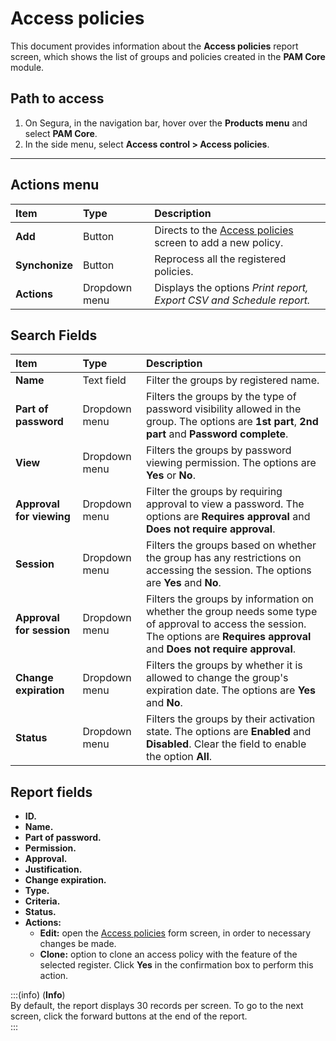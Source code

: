 # Access policies

This document provides information about the **Access policies** report screen, which shows the list of groups and policies created in the **PAM Core** module.

## Path to access

1. On Segura, in the navigation bar, hover over the **Products menu** and select **PAM Core**.  
2. In the side menu, select **Access control > Access policies**.

---
## Actions menu

| **Item**  | **Type** | **Description** |
| :---- | :---- | :---- |
| **Add** | Button | Directs to the [Access policies](/v4/docs/access-policies-registration) screen to add a new policy. |
| **Synchonize** | Button | Reprocess all the registered policies. |
| **Actions** | Dropdown menu | Displays the options *Print report, Export CSV and Schedule report.* |

## Search Fields

| **Item** | **Type** | **Description** |
| :---- | :---- | :---- |
| **Name** | Text field | Filter the groups by registered name. |
| **Part of password** | Dropdown menu | Filters the groups by the type of password visibility allowed in the group. The options are **1st part**, **2nd part** and **Password complete**. |
| **View** | Dropdown menu | Filters the groups by password viewing permission. The options are **Yes** or **No**. |
| **Approval for viewing** | Dropdown menu | Filter the groups by requiring approval to view a password. The options are **Requires approval** and **Does not require approval**. |
| **Session** | Dropdown menu | Filters the groups based on whether the group has any restrictions on accessing the session. The options are **Yes** and **No**. |
| **Approval for session** | Dropdown menu | Filters the groups by information on whether the group needs some type of approval to access the session. The options are **Requires approval** and **Does not require approval**. |
| **Change expiration** | Dropdown menu | Filters the groups by whether it is allowed to change the group's expiration date. The options are **Yes** and **No**. |
| **Status** | Dropdown menu | Filters the groups by their activation state. The options are **Enabled** and **Disabled**. Clear the field to enable the option **All**. |

## Report fields

* **ID.**  
* **Name.**  
* **Part of password.**  
* **Permission.**  
* **Approval.**  
* **Justification.**  
* **Change expiration.**  
* **Type.**  
* **Criteria.**  
* **Status.**  
* **Actions:**  
  * **Edit:** open the [Access policies](/v4/docs/access-policies-registration) form screen, in order to necessary changes be made.  
  * **Clone:** option to clone an access policy with the feature of the selected register. Click **Yes** in the confirmation box to perform this action.

:::(info) (**Info**)  
By default, the report displays 30 records per screen. To go to the next screen, click the forward buttons at the end of the report.  
:::